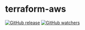 # terraform-aws
[![GitHub release](https://img.shields.io/github/release/qubyte/rubidium.svg)](https://github.com/redbeard28/terraform-aws/releases)
[![GitHub watchers](https://img.shields.io/github/watchers/badges/shields.svg?style=social&label=Watch)](https://github.com/redbeard28/terraform-aws/watchers)
